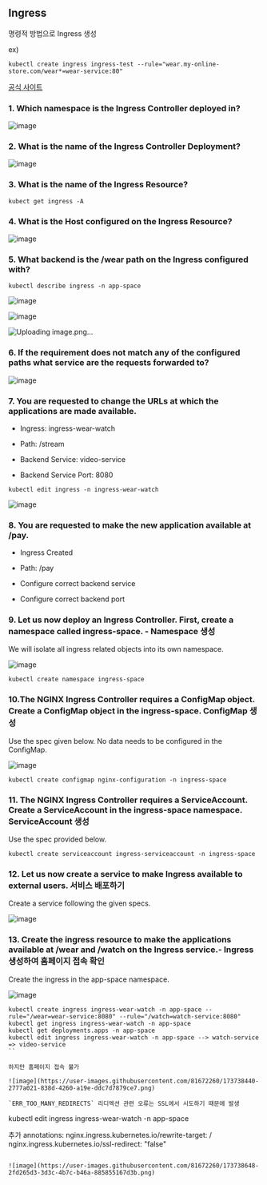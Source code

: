 ## Ingress 

명령적 방법으로 Ingress 생성

ex) 
```
kubectl create ingress ingress-test --rule="wear.my-online-store.com/wear*=wear-service:80"
```

[공식 사이트](https://kubernetes.io/ko/docs/concepts/services-networking/ingress/)

### 1. Which namespace is the Ingress Controller deployed in?

![image](https://user-images.githubusercontent.com/81672260/173527429-bd7b1c39-2c22-4373-b146-5fcc3547548a.png)

### 2. What is the name of the Ingress Controller Deployment?
![image](https://user-images.githubusercontent.com/81672260/173527959-70169741-d2c9-4ad4-a443-0e3d6a3656b1.png)

### 3. What is the name of the Ingress Resource?
```
kubect get ingress -A
```

### 4. What is the Host configured on the Ingress Resource?

![image](https://user-images.githubusercontent.com/81672260/173529146-07193eb5-df57-4e58-b4c3-258dae1e4a33.png)

### 5. What backend is the /wear path on the Ingress configured with?

```
kubectl describe ingress -n app-space
```

![image](https://user-images.githubusercontent.com/81672260/173530069-7c54077d-b383-4a05-90c5-4daad75dd75e.png)

![image](https://user-images.githubusercontent.com/81672260/173738741-135b4179-5d22-4dc1-aa35-63f302e7ceef.png)

![Uploading image.png…]()


### 6. If the requirement does not match any of the configured paths what service are the requests forwarded to?

![image](https://user-images.githubusercontent.com/81672260/173530304-f1a29539-25f2-49e3-a5c8-6a4ca55eb93d.png)


### 7. You are requested to change the URLs at which the applications are made available.

- Ingress: ingress-wear-watch

- Path: /stream

- Backend Service: video-service

- Backend Service Port: 8080

```
kubectl edit ingress -n ingress-wear-watch
```

![image](https://user-images.githubusercontent.com/81672260/173530791-56359b4b-ce44-4f24-8d5d-d81d86fe2b0a.png)

### 8. You are requested to make the new application available at /pay.

- Ingress Created

- Path: /pay

- Configure correct backend service

- Configure correct backend port


### 9. Let us now deploy an Ingress Controller. First, create a namespace called ingress-space. - Namespace 생성
We will isolate all ingress related objects into its own namespace.

![image](https://user-images.githubusercontent.com/81672260/173735007-a496dec6-d396-48ca-b00d-dc4eedc93ebb.png)

```
kubectl create namespace ingress-space
```

### 10.The NGINX Ingress Controller requires a ConfigMap object. Create a ConfigMap object in the ingress-space. ConfigMap 생성

Use the spec given below. No data needs to be configured in the ConfigMap.

![image](https://user-images.githubusercontent.com/81672260/173735275-d8951f23-97d8-4212-8a40-7f4e2a4ccc87.png)

```
kubectl create configmap nginx-configuration -n ingress-space
```

### 11. The NGINX Ingress Controller requires a ServiceAccount. Create a ServiceAccount in the ingress-space namespace. ServiceAccount 생성

Use the spec provided below.

```
kubectl create serviceaccount ingress-serviceaccount -n ingress-space
```

### 12. Let us now create a service to make Ingress available to external users. 서비스 배포하기

Create a service following the given specs. 

![image](https://user-images.githubusercontent.com/81672260/173736083-1508d8a4-b77b-4bcc-898a-8d975865a8ee.png)


### 13. Create the ingress resource to make the applications available at /wear and /watch on the Ingress service.- Ingress 생성하여 홈페이지 접속 확인
Create the ingress in the app-space namespace.

![image](https://user-images.githubusercontent.com/81672260/173737834-dcd801ff-3276-4164-ad74-4b7e000d4db2.png)

```
kubectl create ingress ingress-wear-watch -n app-space --rule="/wear=wear-service:8080" --rule="/watch=watch-service:8080"
kubectl get ingress ingress-wear-watch -n app-space
kubectl get deployments.apps -n app-space
kubectl edit ingress ingress-wear-watch -n app-space --> watch-service => video-service
``

하지만 홈페이지 접속 불가

![image](https://user-images.githubusercontent.com/81672260/173738440-2777a021-838d-4260-a19e-ddc7d7879ce7.png)

`ERR_TOO_MANY_REDIRECTS` 리디엑션 관련 오류는 SSL에서 시도하기 때문에 발생

```
kubectl edit ingress ingress-wear-watch -n app-space

추가
 annotations:
    nginx.ingress.kubernetes.io/rewrite-target: /
    nginx.ingress.kubernetes.io/ssl-redirect: "false"
 ```
 
![image](https://user-images.githubusercontent.com/81672260/173738648-2fd265d3-3d3c-4b7c-b46a-885855167d3b.png)
